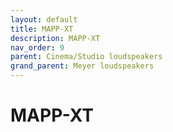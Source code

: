 ```yaml
---
layout: default
title: MAPP-XT
description: MAPP-XT
nav_order: 9
parent: Cinema/Studio loudspeakers
grand_parent: Meyer loudspeakers
---
```


# MAPP-XT